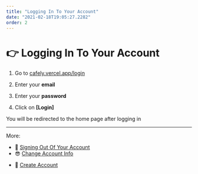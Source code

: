 ```yaml
---
title: "Logging In To Your Account"
date: "2021-02-18T19:05:27.2282"
order: 2
---
```


# 👉 Logging In To Your Account

1. Go to [cafely.vercel.app/login](https://cafely.vercel.app/login)

2. Enter your **email**

3. Enter your **password**

4. Click on **[Login]**

You will be redirected to the home page after logging in

---

More:

- 🚪 [Signing Out Of Your Account](/SigningOut)
- 😎 [Change Account Info](/ChangeAccountInfo)
<!-- - [Can't Sign In](/manual/CantSignIn) -->
- 🤩 [Create Account](/manual/CreateAccount)

